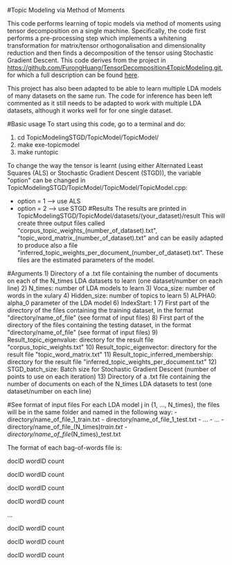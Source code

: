 #Topic Modeling via Method of Moments

This code performs learning of topic models via method of moments using tensor decomposition on a single machine. Specifically, the code first performs a pre-processing step which implements a whitening transformation for matrix/tensor orthogonalisation and dimensionality reduction and then finds a decomposition of the tensor using Stochastic Gradient Descent. This code derives from the project in https://github.com/FurongHuang/TensorDecomposition4TopicModeling.git, for which a full description can be found [here](http://newport.eecs.uci.edu/anandkumar/Lab/Lab_sub/TopicModeling.html).

This project has also been adapted to be able to learn multiple LDA models of many datasets on the same run. The code for inference has been left commented as it still needs to be adapted to work with multiple LDA datasets, although it works well for for one single dataset.

#Basic usage
To start using this code, go to a terminal and do: 

1) cd TopicModelingSTGD/TopicModel/TopicModel/
2) make exe-topicmodel 
3) make runtopic

To change the way the tensor is learnt (using either Alternated Least Squares (ALS) or Stochastic Gradient Descent (STGD)), the variable "option" can be changed in TopicModelingSTGD/TopicModel/TopicModel/TopicModel.cpp:
- option = 1 --> use ALS
- option = 2 --> use STGD
#Results
The results are printed in TopicModelingSTGD/TopicModel/datasets/(your_dataset)/result
This will create three output files called "corpus_topic_weights_(number_of_dataset).txt", "topic_word_matrix_(number_of_dataset).txt" and can be easily adapted to produce also a file "inferred_topic_weights_per_document_(number_of_dataset).txt". These files are the estimated parameters of the model.

#Arguments
	1) Directory of a .txt file containing the number of documents on each of the N_times LDA datasets to learn (one dataset/number on each line)
	2) N_times: number of LDA models to learn
	3) Voca_size: number of words in the xulary
	4) Hidden_size: number of topics to learn
	5) ALPHA0: alpha_0 parameter of the LDA model
	6) IndexStart: 1
	7) First part of the directory of the files containing the training dataset, in the format "directory/name_of_file" (see format of input files)
	8) First part of the directory of the files containing the testing dataset, in the format "directory/name_of_file" (see format of input files)
	9) Result_topic_eigenvalue: directory for the result file "corpus_topic_weights.txt"
	10) Result_topic_eigenvector: directory for the result file "topic_word_matrix.txt"
	11) Result_topic_inferred_membership: directory for the result file "inferred_topic_weights_per_document.txt"
	12) STGD_batch_size: Batch size for Stochastic Gradient Descent (number of points to use on each iteration)
	13) Directory of a .txt file containing the number of documents on each of the N_times LDA datasets to test (one dataset/number on each line)



#See format of input files
For each LDA model j in {1, ..., N_times}, the files will be in the same folder and named in the following way:
	- directory/name_of_file_1_train.txt
	- directory/name_of_file_1_test.txt
	- ...
	- ...
	- directory/name_of_file_(N_times)_train.txt
	- directory/name_of_file_(N_times)_test.txt

The format of each bag-of-words file is:

docID wordID count 

docID wordID count 

docID wordID count 

docID wordID count 

... 

docID wordID count 

docID wordID count 

docID wordID count 
